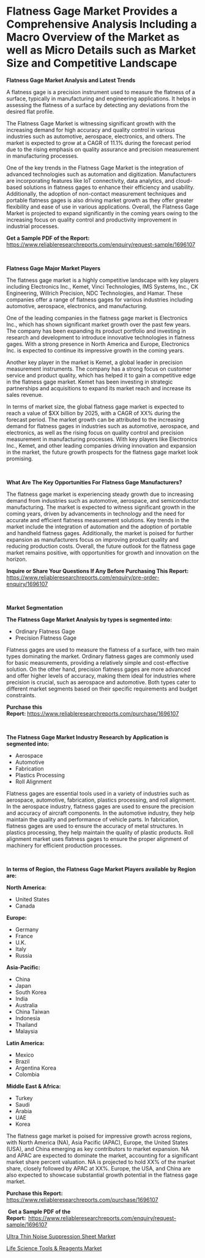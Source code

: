 <p><h1>Flatness Gage Market Provides a Comprehensive Analysis Including a Macro Overview of the Market as well as Micro Details such as Market Size and Competitive Landscape</h1></p><p><strong>Flatness Gage Market Analysis and Latest Trends</strong></p>
<p><p>A flatness gage is a precision instrument used to measure the flatness of a surface, typically in manufacturing and engineering applications. It helps in assessing the flatness of a surface by detecting any deviations from the desired flat profile.</p><p>The Flatness Gage Market is witnessing significant growth with the increasing demand for high accuracy and quality control in various industries such as automotive, aerospace, electronics, and others. The market is expected to grow at a CAGR of 11.1% during the forecast period due to the rising emphasis on quality assurance and precision measurement in manufacturing processes.</p><p>One of the key trends in the Flatness Gage Market is the integration of advanced technologies such as automation and digitization. Manufacturers are incorporating features like IoT connectivity, data analytics, and cloud-based solutions in flatness gages to enhance their efficiency and usability. Additionally, the adoption of non-contact measurement techniques and portable flatness gages is also driving market growth as they offer greater flexibility and ease of use in various applications. Overall, the Flatness Gage Market is projected to expand significantly in the coming years owing to the increasing focus on quality control and productivity improvement in industrial processes.</p></p>
<p><strong>Get a Sample PDF of the Report:&nbsp;</strong> <a href="https://www.reliableresearchreports.com/enquiry/request-sample/1696107">https://www.reliableresearchreports.com/enquiry/request-sample/1696107</a></p>
<p>&nbsp;</p>
<p><strong>Flatness Gage Major Market Players</strong></p>
<p><p>The flatness gage market is a highly competitive landscape with key players including Electronics Inc., Kemet, Vinci Technologies, IMS Systems, Inc., CK Engineering, Willrich Precision, NDC Technologies, and Hamar. These companies offer a range of flatness gages for various industries including automotive, aerospace, electronics, and manufacturing.</p><p>One of the leading companies in the flatness gage market is Electronics Inc., which has shown significant market growth over the past few years. The company has been expanding its product portfolio and investing in research and development to introduce innovative technologies in flatness gages. With a strong presence in North America and Europe, Electronics Inc. is expected to continue its impressive growth in the coming years.</p><p>Another key player in the market is Kemet, a global leader in precision measurement instruments. The company has a strong focus on customer service and product quality, which has helped it to gain a competitive edge in the flatness gage market. Kemet has been investing in strategic partnerships and acquisitions to expand its market reach and increase its sales revenue.</p><p>In terms of market size, the global flatness gage market is expected to reach a value of $XX billion by 2025, with a CAGR of XX% during the forecast period. The market growth can be attributed to the increasing demand for flatness gages in industries such as automotive, aerospace, and electronics, as well as the rising focus on quality control and precision measurement in manufacturing processes. With key players like Electronics Inc., Kemet, and other leading companies driving innovation and expansion in the market, the future growth prospects for the flatness gage market look promising.</p></p>
<p>&nbsp;</p>
<p><strong>What Are The Key Opportunities For Flatness Gage Manufacturers?</strong></p>
<p><p>The flatness gage market is experiencing steady growth due to increasing demand from industries such as automotive, aerospace, and semiconductor manufacturing. The market is expected to witness significant growth in the coming years, driven by advancements in technology and the need for accurate and efficient flatness measurement solutions. Key trends in the market include the integration of automation and the adoption of portable and handheld flatness gages. Additionally, the market is poised for further expansion as manufacturers focus on improving product quality and reducing production costs. Overall, the future outlook for the flatness gage market remains positive, with opportunities for growth and innovation on the horizon.</p></p>
<p><strong>Inquire or Share Your Questions If Any Before Purchasing This Report:</strong> <a href="https://www.reliableresearchreports.com/enquiry/pre-order-enquiry/1696107">https://www.reliableresearchreports.com/enquiry/pre-order-enquiry/1696107</a></p>
<p>&nbsp;</p>
<p><strong>Market Segmentation</strong></p>
<p><strong>The Flatness Gage Market Analysis by types is segmented into:</strong></p>
<p><ul><li>Ordinary Flatness Gage</li><li>Precision Flatness Gage</li></ul></p>
<p><p>Flatness gages are used to measure the flatness of a surface, with two main types dominating the market. Ordinary flatness gages are commonly used for basic measurements, providing a relatively simple and cost-effective solution. On the other hand, precision flatness gages are more advanced and offer higher levels of accuracy, making them ideal for industries where precision is crucial, such as aerospace and automotive. Both types cater to different market segments based on their specific requirements and budget constraints.</p></p>
<p><strong>Purchase this Report:&nbsp;</strong><a href="https://www.reliableresearchreports.com/purchase/1696107">https://www.reliableresearchreports.com/purchase/1696107</a></p>
<p>&nbsp;</p>
<p><strong>The Flatness Gage Market Industry Research by Application is segmented into:</strong></p>
<p><ul><li>Aerospace</li><li>Automotive</li><li>Fabrication</li><li>Plastics Processing</li><li>Roll Alignment</li></ul></p>
<p><p>Flatness gages are essential tools used in a variety of industries such as aerospace, automotive, fabrication, plastics processing, and roll alignment. In the aerospace industry, flatness gages are used to ensure the precision and accuracy of aircraft components. In the automotive industry, they help maintain the quality and performance of vehicle parts. In fabrication, flatness gages are used to ensure the accuracy of metal structures. In plastics processing, they help maintain the quality of plastic products. Roll alignment market uses flatness gages to ensure the proper alignment of machinery for efficient production processes.</p></p>
<p>&nbsp;</p>
<p><strong>In terms of Region, the Flatness Gage Market Players available by Region are:</strong></p>
<p>
    <p> <strong> North America: </strong>
        <ul>
            <li>United States</li>
            <li>Canada</li>
        </ul>
        </p> 
    <p> <strong> Europe: </strong>
        <ul>
            <li>Germany</li>
            <li>France</li>
            <li>U.K.</li>
            <li>Italy</li>
            <li>Russia</li>
        </ul>
        </p> 
    <p> <strong> Asia-Pacific: </strong>
        <ul>
            <li>China</li>
            <li>Japan</li>
            <li>South Korea</li>
            <li>India</li>
            <li>Australia</li>
            <li>China Taiwan</li>
            <li>Indonesia</li>
            <li>Thailand</li>
            <li>Malaysia</li>
        </ul>
        </p> 
    <p> <strong> Latin America: </strong>
        <ul>
            <li>Mexico</li>
            <li>Brazil</li>
            <li>Argentina Korea</li>
            <li>Colombia</li>
        </ul>
        </p> 
    <p> <strong> Middle East & Africa: </strong>
        <ul>
            <li>Turkey</li>
            <li>Saudi</li>
            <li>Arabia</li>
            <li>UAE</li>
            <li>Korea</li>
        </ul>
    </p>
    </p>
<p><p>The flatness gage market is poised for impressive growth across regions, with North America (NA), Asia Pacific (APAC), Europe, the United States (USA), and China emerging as key contributors to market expansion. NA and APAC are expected to dominate the market, accounting for a significant market share percent valuation. NA is projected to hold XX% of the market share, closely followed by APAC at XX%. Europe, the USA, and China are also expected to showcase substantial growth potential in the flatness gage market.</p></p>
<p><strong>Purchase this Report: </strong><a href="https://www.reliableresearchreports.com/purchase/1696107">https://www.reliableresearchreports.com/purchase/1696107</a></p>
<p>&nbsp;<strong>Get a Sample PDF of the Report:&nbsp;&nbsp;</strong><a href="https://www.reliableresearchreports.com/enquiry/request-sample/1696107">https://www.reliableresearchreports.com/enquiry/request-sample/1696107</a></p>
<p><strong></strong></p>
<p><p><a href="https://issuu.com/reportprime-2/docs/ultra-thin-noise-suppression-sheet-market-size-203">Ultra Thin Noise Suppression Sheet Market</a></p><p><a href="https://issuu.com/reportprime-2/docs/life-science-tools-reagents-market-size-2030.pptx">Life Science Tools & Reagents Market</a></p></p>